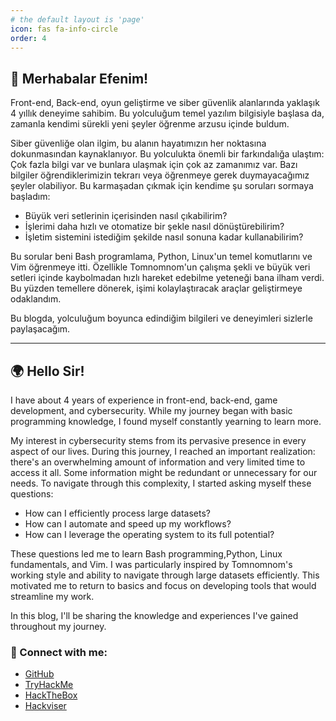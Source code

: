 ```yaml
---
# the default layout is 'page'
icon: fas fa-info-circle
order: 4
---
```


## 🚀 Merhabalar Efenim!

Front-end, Back-end, oyun geliştirme ve siber güvenlik alanlarında yaklaşık 4 yıllık deneyime sahibim. Bu yolculuğum temel yazılım bilgisiyle başlasa da, zamanla kendimi sürekli yeni şeyler öğrenme arzusu içinde buldum.

Siber güvenliğe olan ilgim, bu alanın hayatımızın her noktasına dokunmasından kaynaklanıyor. Bu yolculukta önemli bir farkındalığa ulaştım: Çok fazla bilgi var ve bunlara ulaşmak için çok az zamanımız var. Bazı bilgiler öğrendiklerimizin tekrarı veya öğrenmeye gerek duymayacağımız şeyler olabiliyor. Bu karmaşadan çıkmak için kendime şu soruları sormaya başladım:

- Büyük veri setlerinin içerisinden nasıl çıkabilirim?
- İşlerimi daha hızlı ve otomatize bir şekle nasıl dönüştürebilirim?
- İşletim sistemini istediğim şekilde nasıl sonuna kadar kullanabilirim?

Bu sorular beni Bash programlama, Python, Linux'un temel komutlarını ve Vim öğrenmeye itti. Özellikle Tomnomnom'un çalışma şekli ve büyük veri setleri içinde kaybolmadan hızlı hareket edebilme yeteneği bana ilham verdi. Bu yüzden temellere dönerek, işimi kolaylaştıracak araçlar geliştirmeye odaklandım.

Bu blogda, yolculuğum boyunca edindiğim bilgileri ve deneyimleri sizlerle paylaşacağım.

---

## 🌍 Hello Sir!

I have about 4 years of experience in front-end, back-end, game development, and cybersecurity. While my journey began with basic programming knowledge, I found myself constantly yearning to learn more.

My interest in cybersecurity stems from its pervasive presence in every aspect of our lives. During this journey, I reached an important realization: there's an overwhelming amount of information and very limited time to access it all. Some information might be redundant or unnecessary for our needs. To navigate through this complexity, I started asking myself these questions:

- How can I efficiently process large datasets?
- How can I automate and speed up my workflows?
- How can I leverage the operating system to its full potential?

These questions led me to learn Bash programming,Python, Linux fundamentals, and Vim. I was particularly inspired by Tomnomnom's working style and ability to navigate through large datasets efficiently. This motivated me to return to basics and focus on developing tools that would streamline my work.

In this blog, I'll be sharing the knowledge and experiences I've gained throughout my journey.

### 🔗 Connect with me:
- [GitHub](https://github.com/emin-demir)
- [TryHackMe](https://tryhackme.com/p/Zneam)
- [HackTheBox](https://app.hackthebox.com/profile/1733810)
- [Hackviser](https://app.hackviser.com/profile/0xloading)
